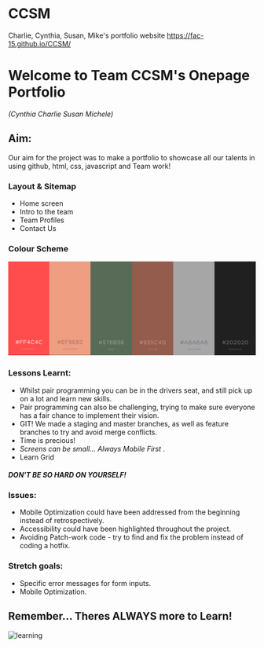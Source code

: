 # CCSM
Charlie, Cynthia, Susan, Mike's portfolio website
https://fac-15.github.io/CCSM/

# Welcome to Team CCSM's Onepage Portfolio
_(Cynthia Charlie Susan Michele)_

## Aim:
Our aim for the project was to make a portfolio to showcase all our talents in using github, html, css, javascript and Team work!

### Layout & Sitemap
* Home screen  
* Intro to the team  
* Team Profiles
* Contact Us

### Colour Scheme
![CCSM](/img/cs.png)

### Lessons Learnt:
* Whilst pair programming you can be in the drivers seat, and still pick up on a lot and learn new skills.  
* Pair programming can also be challenging, trying to make sure everyone has a fair chance to implement their vision.  
* GIT! We made a staging and master branches, as well as feature branches to try and avoid merge conflicts.  
* Time is precious!  
* _Screens can be small... Always Mobile First_ . 
* Learn Grid  

#### _DON'T BE SO HARD ON YOURSELF!_

### Issues:
* Mobile Optimization could have been addressed from the beginning instead of retrospectively.
* Accessibility could have been highlighted throughout the project.  
* Avoiding Patch-work code - try to find and fix the problem instead of coding a hotfix.

### Stretch goals:
* Specific error messages for form inputs.  
* Mobile Optimization.



## Remember... Theres ALWAYS more to Learn!
![learning](https://media.giphy.com/media/13TfEn74wWwZAQ/giphy.gif)

